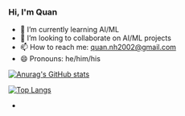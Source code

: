 ### Hi, I'm Quan

- 🌱 I’m currently learning AI/ML
- 👯 I’m looking to collaborate on AI/ML projects
- 📫 How to reach me: quan.nh2002@gmail.com
- 😄 Pronouns: he/him/his


[![Anurag's GitHub stats](https://github-readme-stats.vercel.app/api?username=QuanHNguyen232&show_icons=true&theme=radical)](https://github.com/anuraghazra/github-readme-stats)

[![Top Langs](https://github-readme-stats.vercel.app/api/top-langs/?username=QuanHNguyen232&layout=compact)](https://github.com/anuraghazra/github-readme-stats)


<!-- **QuanHNguyen232/QuanHNguyen232** is a ✨ _special_ ✨ repository because its `README.md` (this file) appears on your GitHub profile. -->

<!-- Here are some ideas to get you started: -->

<!-- - 🔭 I’m currently working on ... -->
- <!-- - 🤔 I’m looking for help with ... -->
<!-- - 💬 Ask me about ... -->
<!-- - ⚡ Fun fact: ... -->

